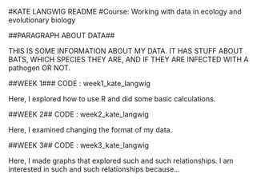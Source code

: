 #KATE LANGWIG README
#Course: Working with data in ecology and evolutionary biology

##PARAGRAPH ABOUT DATA##

THIS IS SOME INFORMATION ABOUT MY DATA. IT HAS STUFF ABOUT BATS, WHICH SPECIES THEY ARE, AND IF THEY ARE INFECTED WITH A pathogen OR NOT. 

##WEEK 1###
CODE : week1_kate_langwig

Here, I explored how to use R and did some basic calculations.

##WEEK 2##
CODE : week2_kate_langwig

Here, I examined changing the format of my data. 

##WEEK 3##
CODE : week3_kate_langwig

Here, I made graphs that explored such and such relationships. I am interested in such and such relationships because...